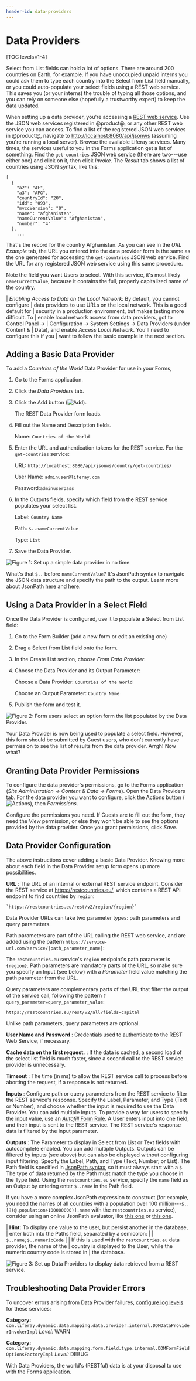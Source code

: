 ```yaml
---
header-id: data-providers
---
```


# Data Providers

[TOC levels=1-4]

Select from List fields can hold a lot of options. There are around 200
countries on Earth, for example. If you have unoccupied unpaid interns you could
ask them to type each country into the Select from List field manually, or you
could auto-populate your select fields using a REST web service. This saves you
(or your interns) the trouble of typing all those options, and you can rely on
someone else (hopefully a trustworthy expert) to keep the data updated.

When setting up a data provider, you're accessing a 
[REST web service](https://en.wikipedia.org/wiki/Representational_state_transfer). 
Use the JSON web services registered in @product@, or any other REST web service
you can access. To find a list of the registered JSON web services in @product@,
navigate to
[http://localhost:8080/api/jsonws](http://localhost:8080/api/jsonws)
(assuming you're running a local server). Browse the available Liferay services.
Many times, the services useful to you in the Forms application get a list of
something. Find the `get-countries` JSON web service (there are two---use either
one) and click on it, then click *Invoke*. The *Result* tab shows a list of
countries using JSON syntax, like this:

    [
      {
        "a2": "AF",
        "a3": "AFG",
        "countryId": "20",
        "idd": "093",
        "mvccVersion": "0",
        "name": "afghanistan",
        "nameCurrentValue": "Afghanistan",
        "number": "4"
      },
        ...

That's the record for the country Afghanistan. As you can see in the *URL
Example* tab, the URL you entered into the data provider form is the same as the
one generated for accessing the `get-countries` JSON web service. Find the URL
for any registered JSON web service using this same procedure. 

Note the field you want Users to select. With this service, it's most likely
`nameCurrentValue`, because it contains the full, properly capitalized name of
the country.

| *Enabling Access to Data on the Local Network:* By default, you cannot configure
| data providers to use URLs on the local network. This is a good default for
| security in a production environment, but makes testing more difficult. To
| enable local network access from data providers, got to Control Panel &rarr;
| Configuration &rarr; System Settings &rarr; Data Providers (under Content &
| Data), and enable _Access Local Network_. You'll need to configure this if you
| want to follow the basic example in the next section.

## Adding a Basic Data Provider

To add a *Countries of the World* Data Provider for use in your Forms,

1.  Go to the Forms application.

2.  Click the *Data Providers* tab.

3.  Click the Add button (![Add](../../images/icon-add.png)).

    The REST Data Provider form loads.

4.  Fill out the Name and Description fields.

    Name: `Countries of the World`

5.  Enter the URL and authentication tokens for the REST service. For the
    `get-countries` service:

    URL: `http://localhost:8080/api/jsonws/country/get-countries/`

    User Name: `adminuser@liferay.com`

    Password:`adminuserpass`

6.  In the Outputs fields, specify which field from the REST service populates
    your select list. 

    Label: `Country Name`

    Path: `$..nameCurrentValue` 

    Type: `List`

7.  Save the Data Provider.

![Figure 1: Set up a simple data provider in no time.](../../images/forms-simple-data-provider.png)

What's that `$..` before `nameCurrentValue`? It's JsonPath syntax to navigate
the JSON data structure and specify the path to the output. Learn more about
JsonPath
[here](https://github.com/json-path/JsonPath/blob/master/README.md) and
[here](http://goessner.net/articles/JsonPath/).

## Using a Data Provider in a Select Field

Once the Data Provider is configured, use it to populate a Select from List field:

1.  Go to the Form Builder (add a new form or edit an existing one)

2.  Drag a Select from List field onto the form.

3.  In the Create List section, choose *From Data Provider*.

4.  Choose the Data Provider and its Output Parameter:

    Choose a Data Provider: `Countries of the World`

    Choose an Output Parameter: `Country Name`

5.  Publish the form and test it. 

![Figure 2: Form users select an option form the list populated by the Data Provider.](../../images/forms-select-data-provider.png)

Your Data Provider is now being used to populate a select field. However, this
form should be submitted by Guest users, who don't currently have permission to
see the list of results from the data provider. Arrgh! Now what? 

## Granting Data Provider Permissions

To configure the data provider's permissions, go to the Forms application (*Site
Administration* &rarr; *Content & Data* &rarr; *Forms*). Open the Data Providers
tab. For the data provider you want to configure, click the Actions button
(![Actions](../../images/icon-actions.png)), then *Permissions*. 

Configure the permissions you need. If Guests are to fill out the form, they
need the *View* permission, or else they won't be able to see the options
provided by the data provider. Once you grant permissions, click *Save*.

## Data Provider Configuration

The above instructions cover adding a basic Data Provider. Knowing more about
each field in the Data Provider setup form opens up more possibilities.

**URL**
: The URL of an internal or external REST service endpoint. Consider the REST
service at https://restcountries.eu/, which contains a REST API endpoint to find
countries by `region`:

    `https://restcountries.eu/rest/v2/region/{region}`

Data Provider URLs can take two parameter types: path parameters and
query parameters. 

Path parameters are part of the URL calling the REST web service, and are added
using the pattern `https://service-url.com/service/{path_parameter_name}`: 

The `restcountries.eu` service's `region` endpoint's path parameter is
`{region}`. Path parameters are mandatory parts of the URL, so make sure you
specify an Input (see below) with a _Parameter_ field value matching the path
parameter from the URL. 

Query parameters are complementary parts of the URL that filter the output of
the service call, following the pattern
`?query_parameter=query_parameter_value`:

    https://restcountries.eu/rest/v2/all?fields=capital

Unlike path parameters, query parameters are optional.

**User Name and Password** 
: Credentials used to authenticate to the REST Web Service, if necessary.

**Cache data on the first request.**
: If the data is cached, a second load of the select list field is much faster,
since a second call to the REST service provider is unnecessary.

**Timeout**
: The time (in ms) to allow the REST service call to process before aborting the
request, if a response is not returned.

**Inputs**
: Configure path or query parameters from the REST service to filter the REST
service's response. Specify the Label, Parameter, and Type (Text or Number), and
choose whether the input is required to use the Data Provider. You can add
multiple Inputs. To provide a way for users to specify the input value, use an
[_Autofill_ Form Rule](/docs/7-2/user/-/knowledge_base/u/action-autofill).
A User enters input into one field, and their input is sent to the REST service.
The REST service's response data is filtered by the input parameter.

**Outputs**
: The Parameter to display in Select from List or Text fields with autocomplete
enabled. You can add multiple Outputs. Outputs can be filtered by inputs (see
above) but can also be displayed without configuring input filtering. Specify
the Label, Path, and Type (Text, Number, or List). The Path field is specified
in
[JsonPath syntax](https://github.com/json-path/JsonPath/blob/master/README.md), so it
must always start with a `$`. The type of data returned by the Path must match
the type you choose in the Type field. Using the `restcountries.eu` service,
specify the `name` field as an Output by entering enter `$..name` in the Path
field.

If you have a more complex JsonPath expression to construct (for example, you
need the names of all countries with a population over 100
million---`$..[?(@.population>100000000)].name` with the `restcountries.eu`
service), consider using an online JsonPath evaluator, like
[this one](http://jsonpath.herokuapp.com/) or
[this one](https://jsonpath.com/).

| **Hint:** To display one value to the user, but persist another in the database,
| enter both into the Paths field, separated by a semicolon:
| 
|      `$..name;$..numericCode`
| 
| If this is used with the `restcountries.eu` data provider, the name of the
| country is displayed to the User, while the numeric country code is stored in
| the database.

![Figure 3: Set up Data Providers to display data retrieved from a REST service.](../../images/forms-data-provider-configuration.png)

## Troubleshooting Data Provider Errors

To uncover errors arising from Data Provider failures, 
[configure log levels](/docs/7-2/user/-/knowledge_base/u/server-administration) 
for these services:

**Category:**
`com.liferay.dynamic.data.mapping.data.provider.internal.DDMDataProviderInvokerImpl`
*Level:* WARN 

**Category:**
`com.liferay.dynamic.data.mapping.form.field.type.internal.DDMFormFieldOptionsFactoryImpl`
*Level:* DEBUG

With Data Providers, the world's (RESTful) data is at your disposal to use with
the Forms application.
